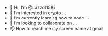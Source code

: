 - 👋 Hi, I’m @Lazzo11585
- 👀 I’m interested in crypto ...
- 🌱 I’m currently learning how to code ...
- 💞️ I’m looking to collaborate on ...
- 📫 How to reach me my screen name at gmail

<!---
Lazzo11585/Lazzo11585 is a ✨ special ✨ repository because its `README.md` (this file) appears on your GitHub profile.
You can click the Preview link to take a look at your changes.
--->
